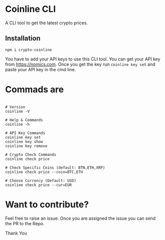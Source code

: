 # Coinline CLI
A CLI tool to get the latest crypto prices. 

## Installation

```
npm i crypto-coinline
```

You have to add your API keys to use this CLI tool. You can get your API key from https://nomics.com. Once you get the key run `coinline key set` and paste your API key in the cmd line. 


# Commads are 

```

# Version
coinline -V

# Help & Commands
coinline -h

# API Key Commands
coinline key set
coinline key show
coinline key remove

# Crypto Check Commands
coinline check price

# Check Specific Coins (default: BTN,ETH,XRP)
coinline check price --coin=BTC,ETH

# Choose Currency (Default: USD)
coinline check price --cur=EUR

```

# Want to contribute?

Feel free to raise an issue. Once you are assigned the issue you can send the PR to the Repo. 

Thank You